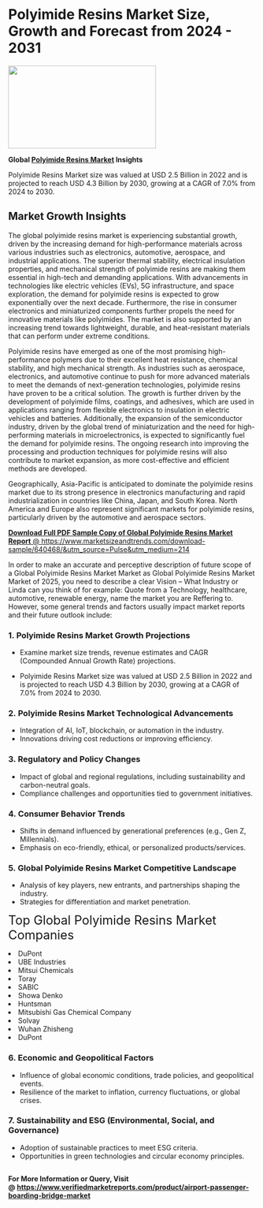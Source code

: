 <H1>Polyimide Resins Market Size, Growth and Forecast from 2024 - 2031</H1><img class="aligncenter size-medium wp-image-584254" src="https://thirdeyenews.in/wp-content/uploads/2024/09/Global-Market-Research-300x168.jpeg" alt="" width="300" height="168" /><p><strong>Global&nbsp;<a href="https://www.marketsizeandtrends.com/download-sample/640468/&amp;utm_source=Pulse&amp;utm_medium=214">Polyimide Resins Market</a> Insights</strong></p><p>Polyimide Resins Market size was valued at USD 2.5 Billion in 2022 and is projected to reach USD 4.3 Billion by 2030, growing at a CAGR of 7.0% from 2024 to 2030.</p><p><h2>Market Growth Insights</h2> <p>The global polyimide resins market is experiencing substantial growth, driven by the increasing demand for high-performance materials across various industries such as electronics, automotive, aerospace, and industrial applications. The superior thermal stability, electrical insulation properties, and mechanical strength of polyimide resins are making them essential in high-tech and demanding applications. With advancements in technologies like electric vehicles (EVs), 5G infrastructure, and space exploration, the demand for polyimide resins is expected to grow exponentially over the next decade. Furthermore, the rise in consumer electronics and miniaturized components further propels the need for innovative materials like polyimides. The market is also supported by an increasing trend towards lightweight, durable, and heat-resistant materials that can perform under extreme conditions.</p> <p><a href="#"></a></p> <p>Polyimide resins have emerged as one of the most promising high-performance polymers due to their excellent heat resistance, chemical stability, and high mechanical strength. As industries such as aerospace, electronics, and automotive continue to push for more advanced materials to meet the demands of next-generation technologies, polyimide resins have proven to be a critical solution. The growth is further driven by the development of polyimide films, coatings, and adhesives, which are used in applications ranging from flexible electronics to insulation in electric vehicles and batteries. Additionally, the expansion of the semiconductor industry, driven by the global trend of miniaturization and the need for high-performing materials in microelectronics, is expected to significantly fuel the demand for polyimide resins. The ongoing research into improving the processing and production techniques for polyimide resins will also contribute to market expansion, as more cost-effective and efficient methods are developed.</p> <p>Geographically, Asia-Pacific is anticipated to dominate the polyimide resins market due to its strong presence in electronics manufacturing and rapid industrialization in countries like China, Japan, and South Korea. North America and Europe also represent significant markets for polyimide resins, particularly driven by the automotive and aerospace sectors.</p> <p><a href="#"></p><p><span class=""><strong>Download Full PDF Sample Copy of Global Polyimide Resins Market Report</strong> @ <a href="https://www.marketsizeandtrends.com/download-sample/640468/&amp;utm_source=Pulse&amp;utm_medium=214" target="_blank">https://www.marketsizeandtrends.com/download-sample/640468/&amp;utm_source=Pulse&amp;utm_medium=214</a></span></p><p>In order to make an accurate and perceptive description of future scope of a Global&nbsp;Polyimide Resins Market Market as Global&nbsp;Polyimide Resins Market Market of 2025, you need to describe a clear Vision &ndash; What Industry or Linda can you think of for example: Quote from a Technology, healthcare, automotive, renewable energy, name the market you are Reffering to. However, some general trends and factors usually impact market reports and their future outlook include:</p><h3>1.&nbsp;<strong>Polyimide Resins Market Growth Projections</strong></h3><ul><li>Examine market size trends, revenue estimates and CAGR (Compounded Annual Growth Rate) projections.</li><li><p>Polyimide Resins Market size was valued at USD 2.5 Billion in 2022 and is projected to reach USD 4.3 Billion by 2030, growing at a CAGR of 7.0% from 2024 to 2030.</p></li></ul><h3>2.&nbsp;<strong>Polyimide Resins Market Technological Advancements</strong></h3><ul><li>Integration of AI, IoT, blockchain, or automation in the industry.</li><li>Innovations driving cost reductions or improving efficiency.</li></ul><h3>3.&nbsp;<strong>Regulatory and Policy Changes</strong></h3><ul><li>Impact of global and regional regulations, including sustainability and carbon-neutral goals.</li><li>Compliance challenges and opportunities tied to government initiatives.</li></ul><h3>4.&nbsp;<strong>Consumer Behavior Trends</strong></h3><ul><li>Shifts in demand influenced by generational preferences (e.g., Gen Z, Millennials).</li><li>Emphasis on eco-friendly, ethical, or personalized products/services.</li></ul><h3>5.&nbsp;<strong>Global Polyimide Resins Market Competitive Landscape</strong></h3><ul><li>Analysis of key players, new entrants, and partnerships shaping the industry.</li><li>Strategies for differentiation and market penetration.</li></ul><p data-pm-slice="1 1 []"><span style="color: inherit; font-family: inherit; font-size: 25px;">Top Global Polyimide Resins Market Companies</span></p><div class="" data-test-id=""><p><li>DuPont</li><li> UBE Industries</li><li> Mitsui Chemicals</li><li> Toray</li><li> SABIC</li><li> Showa Denko</li><li> Huntsman</li><li> Mitsubishi Gas Chemical Company</li><li> Solvay</li><li> Wuhan Zhisheng</li><li> DuPont</li></p></div><h3>6.&nbsp;<strong>Economic and Geopolitical Factors</strong></h3><ul><li>Influence of global economic conditions, trade policies, and geopolitical events.</li><li>Resilience of the market to inflation, currency fluctuations, or global crises.</li></ul><h3>7.&nbsp;<strong>Sustainability and ESG (Environmental, Social, and Governance)</strong></h3><ul><li>Adoption of sustainable practices to meet ESG criteria.</li><li>Opportunities in green technologies and circular economy principles.</li></ul><h2><strong style="font-size: 14px;">For More Information or Query, Visit @&nbsp;</strong><a style="background-color: #ffffff; font-size: 14px;" href="https://www.marketsizeandtrends.com/report/polyimide-resins-market/" target="_blank">https://www.verifiedmarketreports.com/product/airport-passenger-boarding-bridge-market</a></h2>
